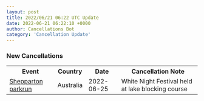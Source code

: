 ```yaml
---
layout: post
title: 2022/06/21 06:22 UTC Update
date: 2022-06-21 06:22:10 +0000
author: Cancellations Bot
category: 'Cancellation Update'
---
```


<h3>New Cancellations</h3>
<div class='hscrollable'>
<table style='width: 100%'>
    <tr>
        <th>Event</th>
        <th>Country</th>
        <th>Date</th>
        <th>Cancellation Note</th>
    </tr>
    <tr>
        <td><a href="https://www.parkrun.com.au/shepparton">Shepparton parkrun</a></td>
        <td>Australia</td>
        <td>2022-06-25</td>
        <td>White Night Festival held at lake blocking course</td>
    </tr>
</table>
</div>
